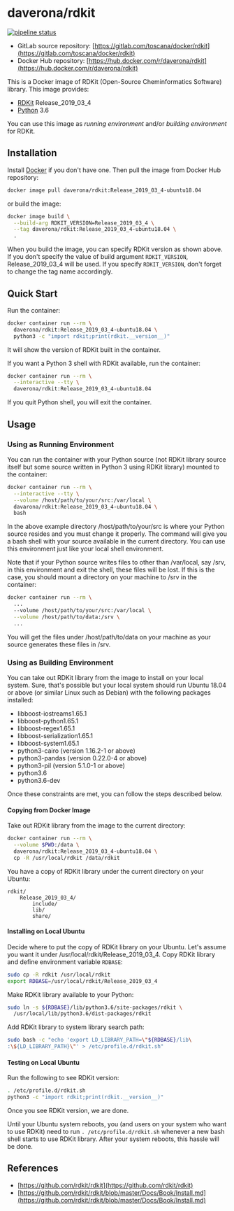 # daverona/rdkit

[![pipeline status](https://gitlab.com/toscana/docker/rdkit/badges/master/pipeline.svg)](https://gitlab.com/toscana/docker/rdkit/commits/master)

* GitLab source repository: [https://gitlab.com/toscana/docker/rdkit](https://gitlab.com/toscana/docker/rdkit)
* Docker Hub repository: [https://hub.docker.com/r/daverona/rdkit](https://hub.docker.com/r/daverona/rdkit)

This is a Docker image of RDKit (Open-Source Cheminformatics Software) library. This image provides:

* [RDKit](https://github.com/rdkit/rdkit) Release_2019_03_4
* [Python](https://www.python.org/) 3.6

You can use this image as *running environment* and/or *building environment* for RDKit.

## Installation

Install [Docker](https://hub.docker.com/search/?type=edition&offering=community)
if you don't have one. Then pull the image from Docker Hub repository:

```bash
docker image pull daverona/rdkit:Release_2019_03_4-ubuntu18.04
```

or build the image:

```bash
docker image build \
  --build-arg RDKIT_VERSION=Release_2019_03_4 \
  --tag daverona/rdkit:Release_2019_03_4-ubuntu18.04 \
  .
```

When you build the image, you can specify RDKit version as shown above.
If you don't specify the value of build argument `RDKIT_VERSION`,
Release_2019_03_4 will be used. If you specify `RDKIT_VERSION`, don't forget
to change the tag name accordingly.

## Quick Start

Run the container:

```bash
docker container run --rm \
  daverona/rdkit:Release_2019_03_4-ubuntu18.04 \
  python3 -c "import rdkit;print(rdkit.__version__)"
```

It will show the version of RDKit built in the container.

If you want a Python 3 shell with RDKit available, run the container:

```bash
docker container run --rm \
  --interactive --tty \
  daverona/rdkit:Release_2019_03_4-ubuntu18.04
```

If you quit Python shell, you will exit the container.

## Usage

### Using as Running Environment

You can run the container with your Python source (not RDKit library source
itself but some source written in Python 3 using RDKit library) mounted to the
container:

```bash
docker container run --rm \
  --interactive --tty \
  --volume /host/path/to/your/src:/var/local \
  davarona/rdkit:Release_2019_03_4-ubuntu18.04 \
  bash
```

In the above example directory /host/path/to/your/src is where your Python
source resides and you must change it properly. The command will give you
a bash shell with your source available in the current directory.
You can use this environment just like your local shell environment.

Note that if your Python source writes files to other than /var/local, say /srv,
in this environment and exit the shell, these files will be lost. If this is the
case, you should mount a directory on your machine to /srv in the container:

```bash
docker container run --rm \
  ...
  --volume /host/path/to/your/src:/var/local \
  --volume /host/path/to/data:/srv \
  ...
```

You will get the files under /host/path/to/data on your machine as your source
generates these files in /srv.

### Using as Building Environment

You can take out RDKit library from the image to install on your local system.
Sure, that's possible but your local system should run Ubuntu 18.04 or above
(or similar Linux such as Debian) with the following packages installed:

* libboost-iostreams1.65.1
* libboost-python1.65.1
* libboost-regex1.65.1
* libboost-serialization1.65.1
* libboost-system1.65.1
* python3-cairo (version 1.16.2-1 or above)
* python3-pandas (version 0.22.0-4 or above)
* python3-pil (version 5.1.0-1 or above)
* python3.6
* python3.6-dev

Once these constraints are met, you can follow the steps described below.

#### Copying from Docker Image

Take out RDKit library from the image to the current directory:

```bash
docker container run --rm \
  --volume $PWD:/data \
  daverona/rdkit:Release_2019_03_4-ubuntu18.04 \
  cp -R /usr/local/rdkit /data/rdkit
```

You have a copy of RDKit library under the current directory on your Ubuntu:

```text
rdkit/
    Release_2019_03_4/
        include/
        lib/
        share/
```

#### Installing on Local Ubuntu

Decide where to put the copy of RDKit library on your Ubuntu. Let's assume
you want it under /usr/local/rdkit/Release_2019_03_4. Copy RDKit library and
define environment variable `RDBASE`:

```bash
sudo cp -R rdkit /usr/local/rdkit
export RDBASE=/usr/local/rdkit/Release_2019_03_4
```

Make RDKit library available to your Python:

```bash
sudo ln -s ${RDBASE}/lib/python3.6/site-packages/rdkit \
  /usr/local/lib/python3.6/dist-packages/rdkit
```

Add RDKit library to system library search path:

```bash
sudo bash -c "echo 'export LD_LIBRARY_PATH=\"${RDBASE}/lib\
:\${LD_LIBRARY_PATH}\"' > /etc/profile.d/rdkit.sh"
```
#### Testing on Local Ubuntu

Run the following to see RDKit version:

```bash
. /etc/profile.d/rdkit.sh
python3 -c "import rdkit;print(rdkit.__version__)"
```

Once you see RDKit version, we are done.

Until your Ubuntu system reboots, you (and users on your system who want to use
RDKit) need to run `. /etc/profile.d/rdkit.sh` whenever a new bash shell starts
to use RDKit library. After your system reboots, this hassle will be done.

## References

* [https://github.com/rdkit/rdkit](https://github.com/rdkit/rdkit)
* [https://github.com/rdkit/rdkit/blob/master/Docs/Book/Install.md](https://github.com/rdkit/rdkit/blob/master/Docs/Book/Install.md)
